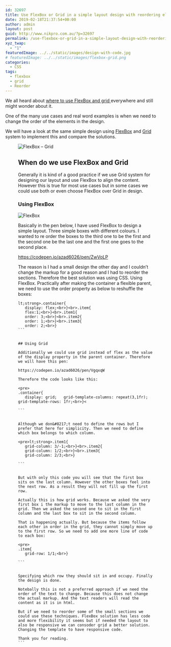 ```yaml
---
id: 32697
title: Use FlexBox or Grid in a simple layout design with reordering elements
date: 2019-02-18T21:37:54+00:00
author: admin
layout: post
guid: http://www.nikpro.com.au/?p=32697
permalink: /use-flexbox-or-grid-in-a-simple-layout-design-with-reordering-elements/
xyz_twap:
  - "1"
featuredImage: ../../static/images/design-with-code.jpg
# featuredImage: ../../static/images/flexbox-grid.png
categories:
  - CSS
tags:
  - flexbox
  - grid
  - Reorder
---
```


We all heard about <a rel="noreferrer noopener" aria-label="where to use FlexBox and grid  (opens in a new tab)" href="https://rachelandrew.co.uk/archives/2016/03/30/should-i-use-grid-or-flexbox/" target="_blank">where to use FlexBox and grid </a>everywhere and still might wonder about it.

One of the many use cases and real word examples is when we need to change the order of the elements in the design.

We will have a look at the same simple design using [FlexBox](http://www.nikpro.com.au/create-modern-sticky-footer-using-css-grid-and-flexbox-and-calc-function/) and [Grid](http://www.nikpro.com.au/compare-the-same-layout-using-flexbox-and-grid-layout-system-in-css/) system to implement this and compare the solutions.<figure class="wp-block-image">

![FlexBox – Grid](/images/flexbox-grid-1024x260.png)

## When do we use FlexBox and Grid

Generally it is kind of a good practice if we use Grid system for designing our layout and use FlexBox to align the content. However this is true for most use cases but in some cases we could use both or even choose FlexBox over Grid in design.

### Using FlexBox

![FlexBox](/images/flexbox-1024x510.png)

Basically in the pen below, I have used FlexBox to design a simple layout. Three simple boxes with different colours. I wanted to re order the boxes to the third one to be the first and the second one be the last one and the first one goes to the second place.

https://codepen.io/azad6026/pen/ZwVoLP

The reason is I had a small design the other day and I couldn&#8217;t change the markup for a good reason and I had to reorder the sections. Therefore the best solution was using CSS. Using FlexBox. Practically after making the container a flexible parent, we need to use the order property as below to reshuffle the boxes:

````
lt;strong>.container{
   display: flex;<br>}<br>.item{
   flex:1;<br>}<br>.item1{
   order: 3;<br>}<br>.item2{
   order: 1;<br>}<br>.item3{
   order: 2;<br>}
```


## Using Grid

Additionally we could use grid instead of flex as the value of the display property in the parent container. Therefore we will have this pen:

https://codepen.io/azad6026/pen/VgqxqW

Therefore the code looks like this:

<pre>
.container{
   display: grid;   grid-template-columns: repeat(3,1fr);   grid-template-rows: 1fr;<br>}<

```


Although we don&#8217;t need to define the rows but I prefer that here for simplicity. Then we need to define which box belongs to which column.

<pre>lt;strong>.item1{
   grid-column: 3/-1;<br>}<br>.item2{
   grid-column: 1/2;<br>}<br>.item3{
   grid-column: 2/3;<br>}

```


But with only this code you will see that the first box sits on the last column. However the other boxes feel into the next row. As a result they will not fill up the first row.

Actually this is how grid works. Because we asked the very first box i the markup to move to the last column in the grid. Then we asked the second one to sit in the first column and the last box to sit in the second column.

That is happening actually. But because the items follow each other in order in the grid, they cannot simply move up to the first row. So we need to add one more line of code to each box:

<pre>
.item{
   grid-row: 1/1;<br>}

```


Specifying which row they should sit in and occupy. Finally the design is done.

Notebally this is not a preferred approach if we need the order of the text to change. Because this does not change the actual markup. And the text readers will read the content as it is in html.

But if we need to reorder some of the small sections we could use these techniques. FlexBox solution has less code and more flexibility it seems but if needed the layout to also be responsive we can consoder grid a better solution. Changing the template to have responsive code.

Thank you for reading.
```
````

